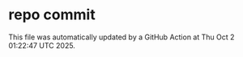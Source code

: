 # repo commit

This file was automatically updated by a GitHub Action at Thu Oct  2 01:22:47 UTC 2025.
